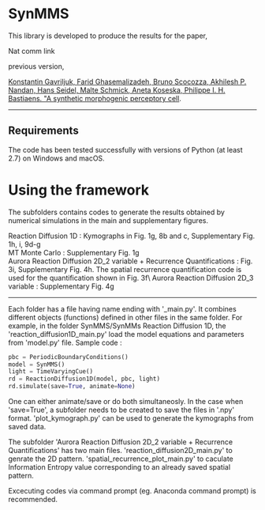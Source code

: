 # SynMMS

This library is developed to produce the results for the paper, 

Nat comm link

previous version,

[Konstantin Gavriljuk, Farid Ghasemalizadeh, Bruno Scocozza, Akhilesh P. Nandan, Hans Seidel, Malte Schmick, Aneta Koseska, Philippe I. H. Bastiaens. "A synthetic morphogenic perceptory cell](https://doi.org/10.1101/481887).

-------------------------
Requirements
-------------------------

The code has been tested successfully with versions of Python (at least 2.7) on Windows and macOS.

Using the framework
===================

The subfolders contains codes to generate the results obtained by numerical simulations in the main and supplementary figures.

Reaction Diffusion 1D : Kymographs in Fig. 1g, 8b and c, Supplementary Fig. 1h, i, 9d-g\
MT Monte Carlo               : Supplementary Fig. 1g \
Aurora Reaction Diffusion 2D_2 variable + Recurrence Quantifications : Fig. 3i, Supplementary Fig. 4h. The spatial recurrence quantification code is used for the quantification shown in Fig. 3f\ 
Aurora Reaction Diffusion 2D_3 variable                   : Supplementary Fig. 4g

-----------------------------------------------------------

Each folder has a file having name ending with '_main.py'. It combines different objects (functions) defined in other files in the same folder. For example, in the folder SynMMS/SynMMs Reaction Diffusion 1D,
the 'reaction_diffusion1D_main.py' load the model equations and parameters from 'model.py' file. 
Sample code :
```python
pbc = PeriodicBoundaryConditions()
model = SynMMS()
light = TimeVaryingCue()
rd = ReactionDiffusion1D(model, pbc, light)
rd.simulate(save=True, animate=None)
```
One can either animate/save or do both simultaneosly. In the case when 'save=True', a subfolder needs to be created to save the files in '.npy' format.
'plot_kymograph.py' can be used to generate the kymographs from saved data.

The subfolder 'Aurora Reaction Diffusion 2D_2 variable + Recurrence Quantifications' has two main files. 'reaction_diffusion2D_main.py' to genrate the 2D pattern.
'spatial_recurrence_plot_main.py' to caculate Information Entropy value corresponding to an already saved spatial pattern. 

Excecuting codes via command prompt (eg. Anaconda command prompt) is recommended.

